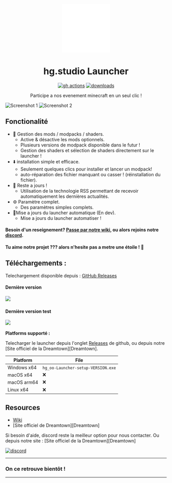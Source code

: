<p align="center"><img src="./app/assets/images/SealCircle.png" width="150px" height="150px" alt="aventium softworks"></p>

<h1 align="center">hg.studio Launcher</h1>

[<p align="center"><img src="https://img.shields.io/github/actions/workflow/status/kipawepro/KittyTownLauncher/build.yml?branch=master&style=for-the-badge" alt="gh actions">](https://github.com/kipawepro/hg.studioLauncher/actions) [<img src="https://img.shields.io/github/downloads/kipawepro/KittyTownLauncher/total.svg?style=for-the-badge" alt="downloads">](https://github.com/kipawepro/hg.studioLauncher/releases)</p>

<p align="center">Participe a nos evenement minecraft en un seul clic !</p>

![Screenshot 1](https://imgur.com/Y9SBIf4.png)
![Screenshot 2](https://imgur.com/wdSP0ki.png)

## Fonctionalité

* 📂 Gestion des mods / modpacks / shaders.
  * Active & désactive les mods optionnels.
  * Plusieurs versions de modpack disponible dans le futur !
  * Gestion des shaders et sélection de shaders directement sur le launcher !
* ⬇️ installation simple et efficace.
  * Seulement quelques clics pour installer et lancer un modpack!
  * auto-réparation des fichier manquant ou casser ! (réinstallation du fichier).
* 📰 Reste a jours !
  * Utilisation de la technologie RSS permettant de recevoir automatiquement les dernières actualités.
* ⚙️ Paramètre complet.
  * Des paramètres simples complets. 
* 🔄Mise a jours du launcher automatique (En dev).
  * Mise a jours du launcher automatiser !

#### Besoin d'un reseignement? [Passe par notre wiki][wiki], ou alors rejoins notre [discord][discord].

#### Tu aime notre projet ??? alors n'hesite pas a metre une étoile ! 🌟

## Téléchargements :

Telechargement disponible depuis : [GitHub Releases](https://github.com/kipawepro/hg.studioLauncher/releases)

#### Dernière version

[![](https://img.shields.io/github/release/kipawepro/hg.studioLauncher.svg?style=flat-square)](https://github.com/kipawepro/hg.studioLauncher/releases/latest)

#### Dernière version test
[![](https://img.shields.io/github/release/kipawepro/hg.studioLauncher/all.svg?style=flat-square)](https://github.com/kipawepro/hg.studioLauncher/releases)

**Platforms supporté :**

Telecharger le launcher depuis l'onglet [Releases](https://github.com/kipawepro/hg.studioLauncher/releases) de github, ou depuis notre [Site officiel de la Dreamtown][Dreamtown].

| Platform | File |
| -------- | ---- |
| Windows x64 | `hg_oo-Launcher-setup-VERSION.exe` |
| macOS x64 | ❌ |
| macOS arm64 | ❌ |
| Linux x64 | ❌ |

## Resources

* [Wiki][wiki]
* [Site officiel de Dreamtown][Dreamtown]

Si besoin d'aide, discord reste la meilleur option pour nous contacter.
Ou depuis notre site : [Site officiel de la Dreamtown][Dreamtown]

[![discord](https://discordapp.com/api/guilds/970425627649925170/embed.png?style=banner3)][discord]

---

### On ce retrouve bientôt !

---

[discord]: https://discord.gg/https://discord.gg/Qd9tSfXt6f 'Discord'
[wiki]: https://github.com/kipawepro/KittyTownLauncher/wiki 'wiki'
[kittyteam]: https://dreamtown.strator.gg/ 'Dreamtown'
[hgoo]: https://discord.gg/X9MhfxjyJU 'hg.studio'
